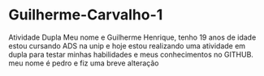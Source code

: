 # Guilherme-Carvalho-1
Atividade Dupla
Meu nome e Guilherme Henrique, tenho 19 anos de idade estou cursando ADS na unip e hoje estou realizando uma atividade em dupla para testar minhas habilidades e meus conhecimentos no GITHUB.
meu nome é pedro e fiz uma breve alteração 
